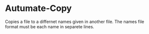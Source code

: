 # Autumate-Copy
Copies a file to a differnet names given in another file. 
The names file format must be each name in separete lines.
